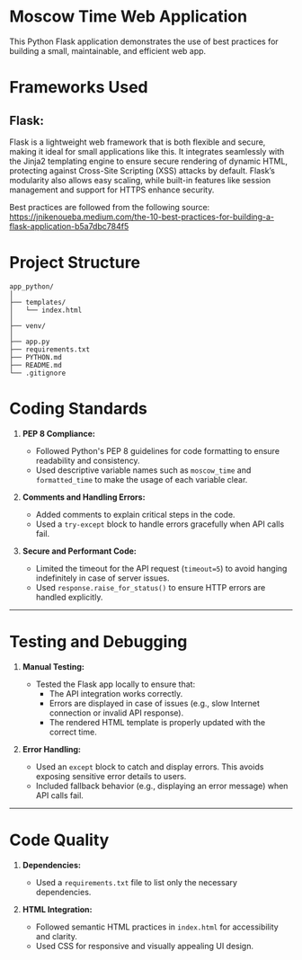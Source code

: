 # Moscow Time Web Application
This Python Flask application demonstrates the use of best practices for building a small, maintainable, and efficient web app.

# Frameworks Used

## Flask:
Flask is a lightweight web framework that is both flexible and secure, making it ideal for small applications like this. It integrates seamlessly with the Jinja2 templating engine to ensure secure rendering of dynamic HTML, protecting against Cross-Site Scripting (XSS) attacks by default. Flask’s modularity also allows easy scaling, while built-in features like session management and support for HTTPS enhance security.

Best practices are followed from the following source: https://jnikenoueba.medium.com/the-10-best-practices-for-building-a-flask-application-b5a7dbc784f5

# Project Structure
```
app_python/
│
├── templates/
│   └── index.html   
│
├── venv/
│
├── app.py
├── requirements.txt
├── PYTHON.md
├── README.md
└── .gitignore
```

# Coding Standards

1. **PEP 8 Compliance:**
   - Followed Python's PEP 8 guidelines for code formatting to ensure readability and consistency.
   - Used descriptive variable names such as `moscow_time` and `formatted_time` to make the usage of each variable clear.
   
2. **Comments and Handling Errors:**
   - Added comments to explain critical steps in the code.
   - Used a `try-except` block to handle errors gracefully when API calls fail.

3. **Secure and Performant Code:**
   - Limited the timeout for the API request (`timeout=5`) to avoid hanging indefinitely in case of server issues.
   - Used `response.raise_for_status()` to ensure HTTP errors are handled explicitly.

---

# Testing and Debugging

1. **Manual Testing:**
   - Tested the Flask app locally to ensure that:
     - The API integration works correctly.
     - Errors are displayed in case of issues (e.g., slow Internet connection or invalid API response).
     - The rendered HTML template is properly updated with the correct time.

2. **Error Handling:**
   - Used an `except` block to catch and display errors. This avoids exposing sensitive error details to users.
   - Included fallback behavior (e.g., displaying an error message) when API calls fail.

---

# Code Quality

1. **Dependencies:**
   - Used a `requirements.txt` file to list only the necessary dependencies.


2. **HTML Integration:**
   - Followed semantic HTML practices in `index.html` for accessibility and clarity.
   - Used CSS for responsive and visually appealing UI design.
